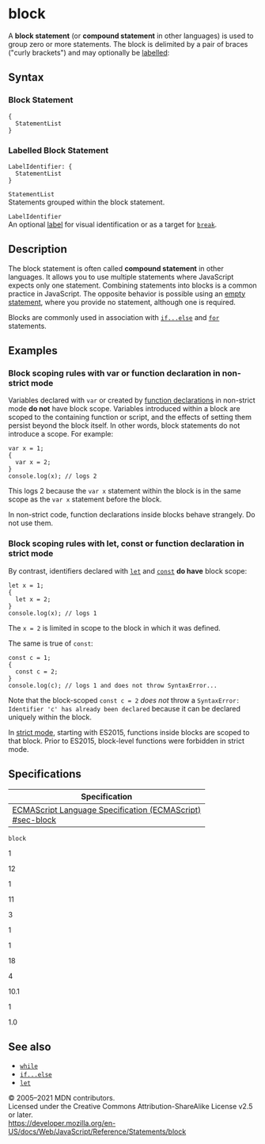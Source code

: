 # block

A **block statement** (or **compound statement** in other languages) is used to group zero or more statements. The block is delimited by a pair of braces ("curly brackets") and may optionally be [labelled](label):

## Syntax

### Block Statement

    {
      StatementList
    }

### Labelled Block Statement

    LabelIdentifier: {
      StatementList
    }

`StatementList`  
Statements grouped within the block statement.

`LabelIdentifier`  
An optional [label](label) for visual identification or as a target for [`break`](break).

## Description

The block statement is often called **compound statement** in other languages. It allows you to use multiple statements where JavaScript expects only one statement. Combining statements into blocks is a common practice in JavaScript. The opposite behavior is possible using an [empty statement](empty), where you provide no statement, although one is required.

Blocks are commonly used in association with [`if...else`](if...else) and [`for`](for) statements.

## Examples

### Block scoping rules with var or function declaration in non-strict mode

Variables declared with `var` or created by [function declarations](function) in non-strict mode **do not** have block scope. Variables introduced within a block are scoped to the containing function or script, and the effects of setting them persist beyond the block itself. In other words, block statements do not introduce a scope. For example:

    var x = 1;
    {
      var x = 2;
    }
    console.log(x); // logs 2

This logs 2 because the `var x` statement within the block is in the same scope as the `var x` statement before the block.

In non-strict code, function declarations inside blocks behave strangely. Do not use them.

### Block scoping rules with let, const or function declaration in strict mode

By contrast, identifiers declared with [`let`](let) and [`const`](const) **do have** block scope:

    let x = 1;
    {
      let x = 2;
    }
    console.log(x); // logs 1

The `x = 2` is limited in scope to the block in which it was defined.

The same is true of `const`:

    const c = 1;
    {
      const c = 2;
    }
    console.log(c); // logs 1 and does not throw SyntaxError...

Note that the block-scoped `const c = 2` _does not_ throw a `SyntaxError: Identifier 'c' has already been declared` because it can be declared uniquely within the block.

In [strict mode](../strict_mode), starting with ES2015, functions inside blocks are scoped to that block. Prior to ES2015, block-level functions were forbidden in strict mode.

## Specifications

<table><thead><tr class="header"><th>Specification</th></tr></thead><tbody><tr class="odd"><td><a href="https://tc39.es/ecma262/#sec-block">ECMAScript Language Specification (ECMAScript)<br />
<span class="small">#sec-block</span></a></td></tr></tbody></table>

`block`

1

12

1

11

3

1

1

18

4

10.1

1

1.0

## See also

-   [`while`](while)
-   [`if...else`](if...else)
-   [`let`](let)

© 2005–2021 MDN contributors.  
Licensed under the Creative Commons Attribution-ShareAlike License v2.5 or later.  
<a href="https://developer.mozilla.org/en-US/docs/Web/JavaScript/Reference/Statements/block" class="_attribution-link">https://developer.mozilla.org/en-US/docs/Web/JavaScript/Reference/Statements/block</a>
